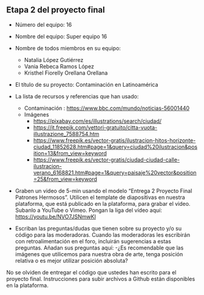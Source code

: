 ## Etapa 2 del proyecto final

- Número del equipo: 16
- Nombre del equipo: Super equipo 16
- Nombre de todos miembros en su equipo:
   - Natalia López Gutiérrez
   - Vania Rebeca Ramos López 
   - Kristhel Fiorelly Orellana Orellana

- El título de su proyecto: Contaminación en Latinoamérica
- La lista de recursos y referencias que han usado:
   - Contaminación : https://www.bbc.com/mundo/noticias-56001440
   - Imágenes 
     - https://pixabay.com/es/illustrations/search/ciudad/
     - https://it.freepik.com/vettori-gratuito/citta-vuota-illustrazione_7588754.htm
     - https://www.freepik.es/vector-gratis/ilustracion-hitos-horizonte-ciudad_11852628.htm#page=1&query=ciudad%20ilustracion&position=13&from_view=keyword
     - https://www.freepik.es/vector-gratis/ciudad-ciudad-calle-ilustracion-verano_6168821.htm#page=1&query=paisaje%20vector&position=25&from_view=keyword
- Graben un video de 5-min usando el modelo “Entrega 2 Proyecto Final Patrones Hermosos”. Utilicen el template de diapositivas en nuestra plataforma, que está publicado en la plataforma, para grabar el video. Subanlo a YouTube o Vimeo. Pongan la liga del vídeo aquí: https://youtu.be/NVO7JSNmwKI
- Escriban las preguntas/dudas que tienen sobre su proyecto y/o su código para las moderadoras. Cuando las moderadoras les escribirán con retroalimentación en el foro, incluirán sugerencias a estas preguntas. Añadan sus preguntas aquí:
   -¿Es recomendable que las imágenes que utilicemos para nuestra obra de arte, tenga posición relativa o es mejor utilizar posición absoluta?

No se olviden de entregar el código que ustedes han escrito para el proyecto final. Instrucciones para subir archivos a Github están disponibles en la plataforma.
